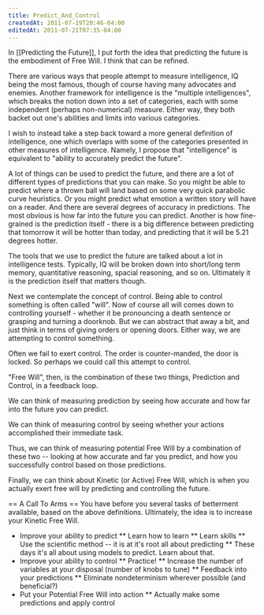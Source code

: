 ```yaml
---
title: Predict_And_Control
createdAt: 2011-07-19T20:46-04:00
editedAt: 2011-07-21T07:35-04:00
---
```


In [[Predicting the Future]], I put forth the idea that predicting the future is the embodiment of Free Will. I think that can be refined.

There are various ways that people attempt to measure intelligence, IQ being the most famous, though of course having many advocates and enemies. Another framework for intelligence is the "multiple intelligences", which breaks the notion down into a set of categories, each with some independent (perhaps non-numerical) measure. Either way, they both backet out one's abilities and limits into various categories.

I wish to instead take a step back toward a more general definition of intelligence, one which overlaps with some of the categories presented in other measures of intelligence. Namely, I propose that "intelligence" is equivalent to "ability to accurately predict the future".

A lot of things can be used to predict the future, and there are a lot of different types of predictions that you can make. So you might be able to predict where a thrown ball will land based on some very quick parabolic curve heuristics. Or you might predict what emotion a written story will have on a reader. And there are several degrees of accuracy in predictions. The most obvious is how far into the future you can predict. Another is how fine-grained is the prediction itself - there is a big difference between predicting that tomorrow it will be hotter than today, and predicting that it will be 5.21 degrees hotter.

The tools that we use to predict the future are talked about a lot in intelligence tests. Typically, IQ will be broken down into short/long term memory, quantitative reasoning, spacial reasoning, and so on. Ultimately it is the prediction itself that matters though.

Next we contemplate the concept of control. Being able to control something is often called "will". Now of course all will comes down to controlling yourself - whether it be pronouncing a death sentence or grasping and turning a doorknob. But we can abstract that away a bit, and just think in terms of giving orders or opening doors. Either way, we are attempting to control something.

Often we fail to exert control. The order is counter-manded, the door is locked. So perhaps we could call this attempt to control.

"Free Will", then, is the combination of these two things, Prediction and Control, in a feedback loop.

We can think of measuring prediction by seeing how accurate and how far into the future you can predict.

We can think of measuring control by seeing whether your actions accomplished their immediate task.

Thus, we can think of measuring potential Free Will by a combination of these two -- looking at how accurate and far you predict, and how you successfully control based on those predictions.

Finally, we can think about Kinetic (or Active) Free Will, which is when you actually exert free will by predicting and controlling the future.

== A Call To Arms ==
You have before you several tasks of betterment available, based on the above definitions. Ultimately, the idea is to increase your Kinetic Free Will.

* Improve your ability to predict
** Learn how to learn
** Learn skills
** Use the scientific method -- it is at it's root all about predicting
** These days it's all about using models to predict. Learn about that.
* Improve your ability to control
** Practice!
** Increase the number of variables at your disposal (number of knobs to tune)
** Feedback into your predictions
** Eliminate nondeterminism wherever possible (and beneficial?)
* Put your Potential Free Will into action
** Actually make some predictions and apply control


